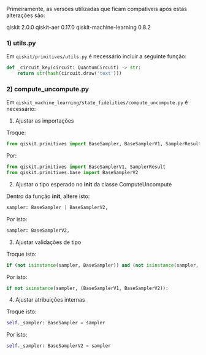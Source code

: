 Primeiramente, as versões utilizadas que ficam compativeis após estas alterações são:

qiskit                  2.0.0
qiskit-aer              0.17.0
qiskit-machine-learning 0.8.2


### 1) utils.py

Em `qiskit/primitives/utils.py` é necessário incluir a seguinte função:

```python
def _circuit_key(circuit: QuantumCircuit) -> str:
    return str(hash(circuit.draw('text')))
```
    

### 2) compute_uncompute.py

Em `qiskit_machine_learning/state_fidelities/compute_uncompute.py` é necessário:

1. Ajustar as importações

Troque:
```python
from qiskit.primitives import BaseSampler, BaseSamplerV1, SamplerResult
```

Por:
```python
from qiskit.primitives import BaseSamplerV1, SamplerResult
from qiskit.primitives.base import BaseSamplerV2
```

2. Ajustar o tipo esperado no __init__ da classe ComputeUncompute

Dentro da função __init__, altere isto:

```python
sampler: BaseSampler | BaseSamplerV2,
```

Por isto:

```python
sampler: BaseSamplerV2,
```


3. Ajustar validações de tipo

Troque isto:

```python
if (not isinstance(sampler, BaseSampler)) and (not isinstance(sampler, BaseSamplerV2)):
```

Por isto:

```python
if not isinstance(sampler, (BaseSamplerV1, BaseSamplerV2)):
```

4. Ajustar atribuições internas

Troque isto:

```python
self._sampler: BaseSampler = sampler
```

Por isto:

```python
self._sampler: BaseSamplerV2 = sampler

```


